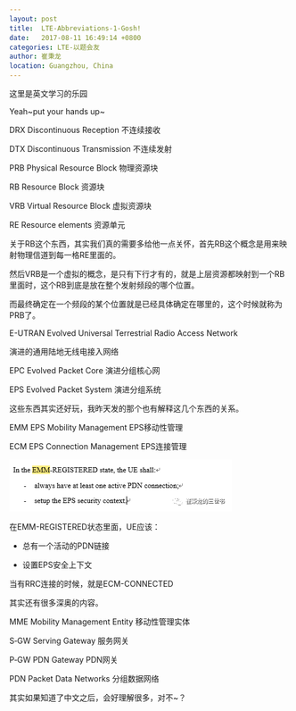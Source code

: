 ```yaml
---
layout: post
title:  LTE-Abbreviations-1-Gosh!
date:   2017-08-11 16:49:14 +0800
categories: LTE-以题会友
author: 崔秉龙
location: Guangzhou, China
---
```



这里是英文学习的乐园

Yeah~put your hands up~

DRX     Discontinuous Reception        不连续接收

DTX     Discontinuous Transmission    不连续发射

PRB     Physical Resource Block         物理资源块

RB        Resource Block                       资源块

VRB      Virtual Resource Block            虚拟资源块

RE        Resource elements                  资源单元





关于RB这个东西，其实我们真的需要多给他一点关怀，首先RB这个概念是用来映射物理信道到每一格RE里面的。

然后VRB是一个虚拟的概念，是只有下行才有的，就是上层资源都映射到一个RB里面时，这个RB到底是放在整个发射频段的哪个位置。

而最终确定在一个频段的某个位置就是已经具体确定在哪里的，这个时候就称为PRB了。



E-UTRAN  Evolved Universal Terrestrial Radio Access Network

演进的通用陆地无线电接入网络

EPC          Evolved Packet Core           演进分组核心网

EPS           Evolved Packet System       演进分组系统



这些东西其实还好玩，我昨天发的那个也有解释这几个东西的关系。


EMM          EPS Mobility Management             EPS移动性管理

ECM          EPS Connection Management        EPS连接管理



![alt text](/photo/InPost/LTE/A1/image.png)

在EMM-REGISTERED状态里面，UE应该：

- 总有一个活动的PDN链接

- 设置EPS安全上下文



当有RRC连接的时候，就是ECM-CONNECTED



其实还有很多深奥的内容。

MME         Mobility Management Entity     移动性管理实体

S‑GW        Serving Gateway                     服务网关

P‑GW        PDN Gateway                          PDN网关

PDN           Packet Data Networks              分组数据网络



其实如果知道了中文之后，会好理解很多，对不~？

